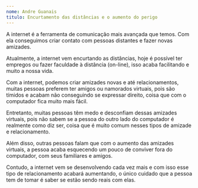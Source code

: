 ```yaml
---
nome: Andre Guanais
titulo: Encurtamento das distâncias e o aumento do perigo
---
```


A internet é a ferramenta de comunicação mais avançada que temos. Com ela conseguimos criar contato com pessoas distantes e fazer novas amizades.

Atualmente, a internet vem encurtando as distâncias, hoje é possível ter empregos ou fazer faculdade à distância (on-line), isso acaba facilitando e muito a nossa vida.

Com a internet, podemos criar amizades novas e até relacionamentos, muitas pessoas preferem ter amigos ou namorados virtuais, pois são tímidos e acabam não conseguindo se expressar direito, coisa que com o computador fica muito mais fácil.

Entretanto, muitas pessoas têm medo e desconfiam dessas amizades virtuais, pois não sabem se a pessoa do outro lado do computador é realmente como diz ser, coisa que é muito comum nesses tipos de amizade e relacionamento.

Além disso, outras pessoas falam que com o aumento das amizades virtuais, a pessoa acaba esquecendo um pouco de conviver fora do computador, com seus familiares e amigos.

Contudo, a internet vem se desenvolvendo cada vez mais e com isso esse tipo de relacionamento acabará aumentando, o único cuidado que a pessoa tem de tomar é saber se estão sendo reais com elas.

